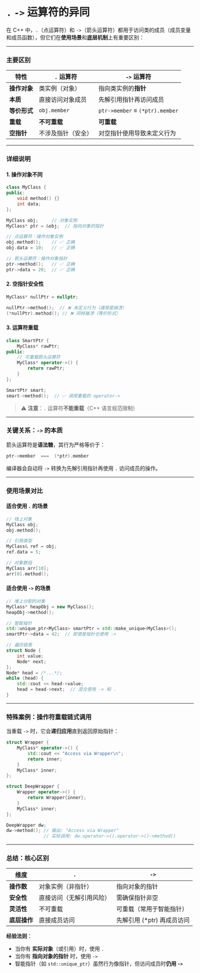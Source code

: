 # `.` `->` 运算符的异同

在 C++ 中，`.`（点运算符）和 `->`（箭头运算符）都用于访问类的成员（成员变量和成员函数），但它们在**使用场景**和**底层机制**上有重要区别：

---

### 主要区别

| 特性         | `.` 运算符         | `->` 运算符                     |
| ------------ | ------------------ | ------------------------------- |
| **操作对象** | 类实例（对象）     | 指向类实例的**指针**            |
| **本质**     | 直接访问对象成员   | 先解引用指针再访问成员          |
| **等价形式** | `obj.member`       | `ptr->member` ≡ `(*ptr).member` |
| **重载**     | **不可重载**       | **可重载**                      |
| **空指针**   | 不涉及指针（安全） | 对空指针使用导致未定义行为      |

---

### 详细说明

#### 1. **操作对象不同**
```cpp
class MyClass {
public:
    void method() {}
    int data;
};

MyClass obj;     // 对象实例
MyClass* ptr = &obj;  // 指向对象的指针

// 点运算符：操作对象实例
obj.method();    // ✅ 正确
obj.data = 10;   // ✅ 正确

// 箭头运算符：操作对象指针
ptr->method();   // ✅ 正确
ptr->data = 20;  // ✅ 正确
```

#### 2. **空指针安全性**
```cpp
MyClass* nullPtr = nullptr;

nullPtr->method();  // ❌ 未定义行为（通常是崩溃）
(*nullPtr).method(); // ❌ 同样崩溃（等价形式）
```

#### 3. **运算符重载**
```cpp
class SmartPtr {
    MyClass* rawPtr;
public:
    // 可重载箭头运算符
    MyClass* operator->() { 
        return rawPtr; 
    }
};

SmartPtr smart;
smart->method();  // ✅ 调用重载的 operator->
```

> ⚠️ **注意**：`.` 运算符**不能重载**（C++ 语言规范限制）

---

### 关键关系：`->` 的本质
箭头运算符是**语法糖**，其行为严格等价于：
```cpp
ptr->member  ===  (*ptr).member
```
编译器会自动将 `->` 转换为先解引用指针再使用 `.` 访问成员的操作。

---

### 使用场景对比

#### 适合使用 `.` 的场景
```cpp
// 栈上对象
MyClass obj;
obj.method();

// 引用类型
MyClass& ref = obj;
ref.data = 5;

// 对象数组
MyClass arr[10];
arr[0].method();
```

#### 适合使用 `->` 的场景
```cpp
// 堆上分配的对象
MyClass* heapObj = new MyClass();
heapObj->method();

// 智能指针
std::unique_ptr<MyClass> smartPtr = std::make_unique<MyClass>();
smartPtr->data = 42;  // 即使是指针也使用 ->

// 遍历链表
struct Node {
    int value;
    Node* next;
};
Node* head = /*...*/;
while (head) {
    std::cout << head->value;
    head = head->next;  // 混合使用 -> 和 .
}
```

---

### 特殊案例：操作符重载链式调用
当重载 `->` 时，它会**递归应用**直到返回原始指针：
```cpp
struct Wrapper {
    MyClass* operator->() {
        std::cout << "Access via Wrapper\n";
        return inner;
    }
    MyClass* inner;
};

struct DeepWrapper {
    Wrapper operator->() {
        return Wrapper{inner}; 
    }
    MyClass* inner;
};

DeepWrapper dw;
dw->method(); // 输出: "Access via Wrapper"
              // 实际调用: dw.operator->().operator->()->method()
```

---

### 总结：核心区别
| 维度         | `.`                      | `->`                       |
| ------------ | ------------------------ | -------------------------- |
| **操作数**   | 对象实例（非指针）       | 指向对象的指针             |
| **安全性**   | 直接访问（无解引用风险） | 需确保指针非空             |
| **灵活性**   | 不可重载                 | 可重载（常用于智能指针）   |
| **底层操作** | 直接成员访问             | 先解引用 (*ptr) 再成员访问 |

**经验法则**：
- 当你有 **实际对象**（或引用）时，使用 `.`
- 当你有 **指向对象的指针** 时，使用 `->`
- 智能指针（如 `std::unique_ptr`）虽然行为像指针，但访问成员时**仍用 `->`**